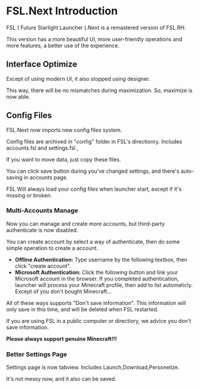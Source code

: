 # FSL.Next Introduction

FSL ( Future Starlight Launcher ).Next is a remastered version of FSL.RH.

This version has a more beautiful UI, more user-friendly operations and more features, a better use of the experience.

## Interface Optimize

Except of using modern UI, it also stopped using designer.

This way, there will be no mismatches during maximization. So, maximize is now able.

## Config Files

FSL.Next now imports new config files system.

Config files are archived in "config" folder in FSL's directionry. Includes accounts.fsl and settings.fsl ,

If you want to move data, just copy these files.

You can click save button during you've changed settings, and there's auto-saving in accounts page.

FSL Will always load your config files when launcher start, except if it's missing or broken.

### Multi-Accounts Manage

Now you can manage and create more accounts, but third-party authenticate is now disabled.

You can create account by select a way of authenticate, then do some simple operation to create a account.

- **Offline Authentication:** Type username by the following textbox, then click "create account".
- **Microsoft Authentication:** Click the following button and link your Microsoft account in the browser. If you completed authentication, launcher will process your Minecraft profile, then add to list automaticly. Except of you don't bought Minecraft...

All of these ways supports "Don't save information". This information will only save in this time, and will be deleted when FSL restarted.

If you are using FSL in a public computer or directiory, we advice you don't save information.

**Please always support genuine Minecraft!!!**

### Better Settings Page

Settings page is now tabview. Includes Launch,Download,Personelize.

It's not messy now, and it also can be saved.
